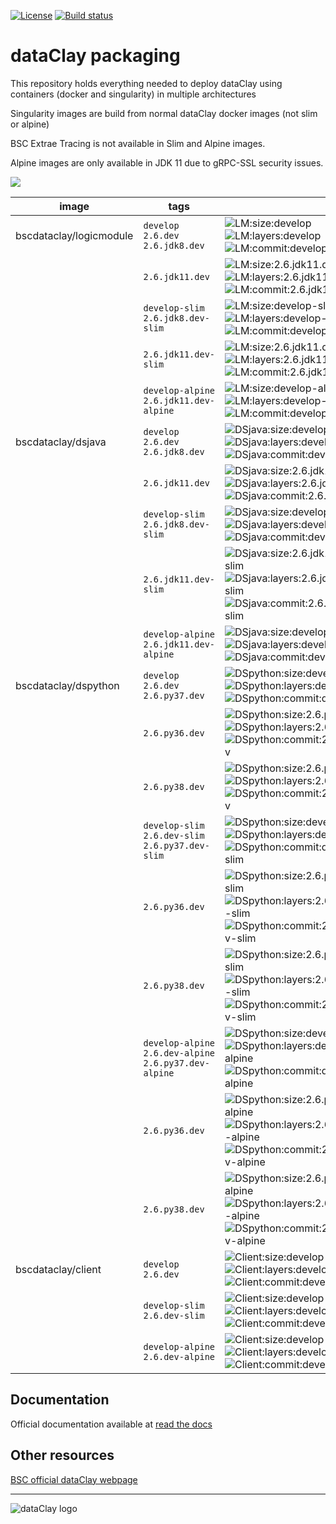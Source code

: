[![License](https://img.shields.io/github/license/bsc-dom/dataclay-packaging)](https://github.com/bsc-dom/dataclay-packaging/blob/develop/LICENSE.txt)
[![Build status](https://ci.appveyor.com/api/projects/status/kugl74xd5aq6pubr/branch/develop?svg=true)](https://ci.appveyor.com/project/support-dataclay/dataclay-packaging-as6o1/branch/develop)


# dataClay packaging

This repository holds everything needed to deploy dataClay using
containers (docker and singularity) in multiple architectures

Singularity images are build from normal dataClay docker images (not slim or alpine)

BSC Extrae Tracing is not available in Slim and Alpine images. 

Alpine images are only available in JDK 11 due to gRPC-SSL security issues. 

<img src="https://img.shields.io/badge/docker%20-%230db7ed.svg?&style=for-the-badge&logo=docker&logoColor=white"/><br/>


[LM:size:develop]: https://img.shields.io/docker/image-size/bscdataclay/logicmodule/develop "https://hub.docker.com/repository/docker/bscdataclay/logicmodule/tags?name=develop&page=1"
[LM:layers:develop]: https://img.shields.io/microbadger/layers/bscdataclay/logicmodule:develop 
[LM:commit:develop]: https://images.microbadger.com/badges/commit/bscdataclay/logicmodule:develop.svg "https://microbadger.com/images/bscdataclay/logicmodule:develop"

[LM:size:2.6.jdk11.dev]: https://img.shields.io/docker/image-size/bscdataclay/logicmodule/2.6.jdk11.dev "https://hub.docker.com/repository/docker/bscdataclay/logicmodule/tags?name=2.6.jdk11.dev&page=1"
[LM:layers:2.6.jdk11.dev]: https://img.shields.io/microbadger/layers/bscdataclay/logicmodule:2.6.jdk11.dev 
[LM:commit:2.6.jdk11.dev]: https://images.microbadger.com/badges/commit/bscdataclay/logicmodule:2.6.jdk11.dev.svg "https://microbadger.com/images/bscdataclay/logicmodule:2.6.jdk11.dev"

[LM:size:develop-slim]: https://img.shields.io/docker/image-size/bscdataclay/logicmodule/develop-slim "https://hub.docker.com/repository/docker/bscdataclay/logicmodule/tags?name=slim&page=1"
[LM:layers:develop-slim]: https://img.shields.io/microbadger/layers/bscdataclay/logicmodule:develop-slim 
[LM:commit:develop-slim]: https://images.microbadger.com/badges/commit/bscdataclay/logicmodule:develop-slim.svg "https://microbadger.com/images/bscdataclay/logicmodule:develop-slim"

[LM:size:2.6.jdk11.dev-slim]: https://img.shields.io/docker/image-size/bscdataclay/logicmodule/2.6.jdk11.dev-slim "https://hub.docker.com/repository/docker/bscdataclay/logicmodule/tags?name=2.6.jdk11.dev-slim&page=1"
[LM:layers:2.6.jdk11.dev-slim]: https://img.shields.io/microbadger/layers/bscdataclay/logicmodule:2.6.jdk11.dev-slim 
[LM:commit:2.6.jdk11.dev-slim]: https://images.microbadger.com/badges/commit/bscdataclay/logicmodule:2.6.jdk11.dev-slim.svg "https://microbadger.com/images/bscdataclay/logicmodule:2.6.jdk11.dev-slim"

[LM:size:develop-alpine]: https://img.shields.io/docker/image-size/bscdataclay/logicmodule/develop-alpine "https://hub.docker.com/repository/docker/bscdataclay/logicmodule/tags?name=alpine&page=1"
[LM:layers:develop-alpine]: https://img.shields.io/microbadger/layers/bscdataclay/logicmodule:develop-alpine 
[LM:commit:develop-alpine]: https://images.microbadger.com/badges/commit/bscdataclay/logicmodule:develop-alpine.svg "https://microbadger.com/images/bscdataclay/logicmodule:develop-alpine"

[DSjava:size:develop]: https://img.shields.io/docker/image-size/bscdataclay/dsjava/develop "https://hub.docker.com/repository/docker/bscdataclay/dsjava/tags?name=develop&page=1"
[DSjava:layers:develop]: https://img.shields.io/microbadger/layers/bscdataclay/dsjava:develop 
[DSjava:commit:develop]: https://images.microbadger.com/badges/commit/bscdataclay/dsjava:develop.svg "https://microbadger.com/images/bscdataclay/dsjava:develop"

[DSjava:size:2.6.jdk11.dev]: https://img.shields.io/docker/image-size/bscdataclay/dsjava/2.6.jdk11.dev "https://hub.docker.com/repository/docker/bscdataclay/dsjava/tags?name=2.6.jdk11.dev&page=1"
[DSjava:layers:2.6.jdk11.dev]: https://img.shields.io/microbadger/layers/bscdataclay/dsjava:2.6.jdk11.dev 
[DSjava:commit:2.6.jdk11.dev]: https://images.microbadger.com/badges/commit/bscdataclay/dsjava:2.6.jdk11.dev.svg "https://microbadger.com/images/bscdataclay/dsjava:2.6.jdk11.dev"

[DSjava:size:develop-slim]: https://img.shields.io/docker/image-size/bscdataclay/dsjava/develop-slim "https://hub.docker.com/repository/docker/bscdataclay/dsjava/tags?name=slim&page=1"
[DSjava:layers:develop-slim]: https://img.shields.io/microbadger/layers/bscdataclay/dsjava:develop-slim 
[DSjava:commit:develop-slim]: https://images.microbadger.com/badges/commit/bscdataclay/dsjava:develop-slim.svg "https://microbadger.com/images/bscdataclay/dsjava:develop-slim"

[DSjava:size:2.6.jdk11.dev-slim]: https://img.shields.io/docker/image-size/bscdataclay/dsjava/2.6.jdk11.dev-slim "https://hub.docker.com/repository/docker/bscdataclay/dsjava/tags?name=2.6.jdk11.dev-slim&page=1"
[DSjava:layers:2.6.jdk11.dev-slim]: https://img.shields.io/microbadger/layers/bscdataclay/dsjava:2.6.jdk11.dev-slim 
[DSjava:commit:2.6.jdk11.dev-slim]: https://images.microbadger.com/badges/commit/bscdataclay/dsjava:2.6.jdk11.dev-slim.svg "https://microbadger.com/images/bscdataclay/dsjava:2.6.jdk11.dev-slim"

[DSjava:size:develop-alpine]: https://img.shields.io/docker/image-size/bscdataclay/dsjava/develop-alpine "https://hub.docker.com/repository/docker/bscdataclay/dsjava/tags?name=alpine&page=1"
[DSjava:layers:develop-alpine]: https://img.shields.io/microbadger/layers/bscdataclay/dsjava:develop-alpine 
[DSjava:commit:develop-alpine]: https://images.microbadger.com/badges/commit/bscdataclay/dsjava:develop-alpine.svg "https://microbadger.com/images/bscdataclay/dsjava:develop-alpine"

[DSpython:size:develop]: https://img.shields.io/docker/image-size/bscdataclay/dspython/develop "https://hub.docker.com/repository/docker/bscdataclay/dspython/tags?name=develop&page=1"
[DSpython:layers:develop]: https://img.shields.io/microbadger/layers/bscdataclay/dspython:develop 
[DSpython:commit:develop]: https://images.microbadger.com/badges/commit/bscdataclay/dspython:develop.svg "https://microbadger.com/images/bscdataclay/dspython:develop"

[DSpython:size:2.6.py36.dev]: https://img.shields.io/docker/image-size/bscdataclay/dspython/2.6.py36.dev "https://hub.docker.com/repository/docker/bscdataclay/dspython/tags?name=2.6.py36.dev&page=1"
[DSpython:layers:2.6.py36.dev]: https://img.shields.io/microbadger/layers/bscdataclay/dspython:2.6.py36.dev 
[DSpython:commit:2.6.py36.dev]: https://images.microbadger.com/badges/commit/bscdataclay/dspython:2.6.py36.dev.svg "https://microbadger.com/images/bscdataclay/dspython:2.6.py36.dev"

[DSpython:size:2.6.py38.dev]: https://img.shields.io/docker/image-size/bscdataclay/dspython/2.6.py38.dev "https://hub.docker.com/repository/docker/bscdataclay/dspython/tags?name=2.6.py38.dev&page=1"
[DSpython:layers:2.6.py38.dev]: https://img.shields.io/microbadger/layers/bscdataclay/dspython:2.6.py38.dev 
[DSpython:commit:2.6.py38.dev]: https://images.microbadger.com/badges/commit/bscdataclay/dspython:2.6.py38.dev.svg "https://microbadger.com/images/bscdataclay/dspython:2.6.py38.dev"

[DSpython:size:develop-slim]: https://img.shields.io/docker/image-size/bscdataclay/dspython/develop-slim "https://hub.docker.com/repository/docker/bscdataclay/dspython/tags?name=slim&page=1"
[DSpython:layers:develop-slim]: https://img.shields.io/microbadger/layers/bscdataclay/dspython:develop-slim 
[DSpython:commit:develop-slim]: https://images.microbadger.com/badges/commit/bscdataclay/dspython:develop-slim.svg "https://microbadger.com/images/bscdataclay/dspython:develop-slim"

[DSpython:size:2.6.py36.dev-slim]: https://img.shields.io/docker/image-size/bscdataclay/dspython/2.6.py36.dev-slim "https://hub.docker.com/repository/docker/bscdataclay/dspython/tags?name=2.6.py36.dev-slim&page=1"
[DSpython:layers:2.6.py36.dev-slim]: https://img.shields.io/microbadger/layers/bscdataclay/dspython:2.6.py36.dev-slim 
[DSpython:commit:2.6.py36.dev-slim]: https://images.microbadger.com/badges/commit/bscdataclay/dspython:2.6.py36.dev-slim.svg "https://microbadger.com/images/bscdataclay/dspython:2.6.py36.dev-slim"

[DSpython:size:2.6.py38.dev-slim]: https://img.shields.io/docker/image-size/bscdataclay/dspython/2.6.py38.dev-slim "https://hub.docker.com/repository/docker/bscdataclay/dspython/tags?name=2.6.py38.dev-slim&page=1"
[DSpython:layers:2.6.py38.dev-slim]: https://img.shields.io/microbadger/layers/bscdataclay/dspython:2.6.py38.dev-slim 
[DSpython:commit:2.6.py38.dev-slim]: https://images.microbadger.com/badges/commit/bscdataclay/dspython:2.6.py38.dev-slim.svg "https://microbadger.com/images/bscdataclay/dspython:2.6.py38.dev-slim"

[DSpython:size:develop-alpine]: https://img.shields.io/docker/image-size/bscdataclay/dspython/develop-alpine "https://hub.docker.com/repository/docker/bscdataclay/dspython/tags?name=alpine&page=1"
[DSpython:layers:develop-alpine]: https://img.shields.io/microbadger/layers/bscdataclay/dspython:develop-alpine 
[DSpython:commit:develop-alpine]: https://images.microbadger.com/badges/commit/bscdataclay/dspython:develop-alpine.svg "https://microbadger.com/images/bscdataclay/dspython:develop-alpine"

[DSpython:size:2.6.py36.dev-alpine]: https://img.shields.io/docker/image-size/bscdataclay/dspython/2.6.py36.dev-alpine "https://hub.docker.com/repository/docker/bscdataclay/dspython/tags?name=2.6.py36.dev-alpine&page=1"
[DSpython:layers:2.6.py36.dev-alpine]: https://img.shields.io/microbadger/layers/bscdataclay/dspython:2.6.py36.dev-alpine 
[DSpython:commit:2.6.py36.dev-alpine]: https://images.microbadger.com/badges/commit/bscdataclay/dspython:2.6.py36.dev-alpine.svg "https://microbadger.com/images/bscdataclay/dspython:2.6.py36.dev-alpine"

[DSpython:size:2.6.py38.dev-alpine]: https://img.shields.io/docker/image-size/bscdataclay/dspython/2.6.py38.dev-alpine "https://hub.docker.com/repository/docker/bscdataclay/dspython/tags?name=2.6.py38.dev-alpine&page=1"
[DSpython:layers:2.6.py38.dev-alpine]: https://img.shields.io/microbadger/layers/bscdataclay/dspython:2.6.py38.dev-alpine 
[DSpython:commit:2.6.py38.dev-alpine]: https://images.microbadger.com/badges/commit/bscdataclay/dspython:2.6.py38.dev-alpine.svg "https://microbadger.com/images/bscdataclay/dspython:2.6.py38.dev-alpine"


[Client:size:develop]: https://img.shields.io/docker/image-size/bscdataclay/client/develop "https://hub.docker.com/repository/docker/bscdataclay/client/tags?name=develop&page=1"
[Client:layers:develop]: https://img.shields.io/microbadger/layers/bscdataclay/client:develop
[Client:commit:develop]: https://images.microbadger.com/badges/commit/bscdataclay/client:develop.svg "https://microbadger.com/images/bscdataclay/client:develop"

[Client:size:develop-slim]: https://img.shields.io/docker/image-size/bscdataclay/client/develop-slim "https://hub.docker.com/repository/docker/bscdataclay/client/tags?name=slim&page=1"
[Client:layers:develop-slim]: https://img.shields.io/microbadger/layers/bscdataclay/client:develop-slim
[Client:commit:develop-slim]: https://images.microbadger.com/badges/commit/bscdataclay/client:develop-slim.svg "https://microbadger.com/images/bscdataclay/client:develop-slim"

[Client:size:develop-alpine]: https://img.shields.io/docker/image-size/bscdataclay/client/develop-alpine "https://hub.docker.com/repository/docker/bscdataclay/client/tags?name=alpine&page=1"
[Client:layers:develop-alpine]: https://img.shields.io/microbadger/layers/bscdataclay/client:develop-alpine
[Client:commit:develop-alpine]: https://images.microbadger.com/badges/commit/bscdataclay/client:develop-alpine.svg "https://microbadger.com/images/bscdataclay/client:develop-slim"




| image                   | tags             |                                                                                 |
|-------------------------|------------------|---------------------------------------------------------------------------------|
| bscdataclay/logicmodule |   `develop` `2.6.dev` `2.6.jdk8.dev` |  ![LM:size:develop] ![LM:layers:develop] ![LM:commit:develop] |
|                         |   `2.6.jdk11.dev`    |  ![LM:size:2.6.jdk11.dev] ![LM:layers:2.6.jdk11.dev] ![LM:commit:2.6.jdk11.dev] |
|                         |   `develop-slim` `2.6.jdk8.dev-slim`    |  ![LM:size:develop-slim] ![LM:layers:develop-slim] ![LM:commit:develop-slim] |
|                         |   `2.6.jdk11.dev-slim`    |  ![LM:size:2.6.jdk11.dev-slim] ![LM:layers:2.6.jdk11.dev-slim] ![LM:commit:2.6.jdk11.dev-slim]  |
|                         |   `develop-alpine` `2.6.jdk11.dev-alpine`    |  ![LM:size:develop-alpine] ![LM:layers:develop-alpine] ![LM:commit:develop-alpine] |
| bscdataclay/dsjava |   `develop` `2.6.dev` `2.6.jdk8.dev` |  ![DSjava:size:develop] ![DSjava:layers:develop] ![DSjava:commit:develop] |
|                         |   `2.6.jdk11.dev`    |  ![DSjava:size:2.6.jdk11.dev] ![DSjava:layers:2.6.jdk11.dev] ![DSjava:commit:2.6.jdk11.dev] |
|                         |   `develop-slim` `2.6.jdk8.dev-slim`    |  ![DSjava:size:develop-slim] ![DSjava:layers:develop-slim] ![DSjava:commit:develop-slim] |
|                         |   `2.6.jdk11.dev-slim`    |  ![DSjava:size:2.6.jdk11.dev-slim] ![DSjava:layers:2.6.jdk11.dev-slim] ![DSjava:commit:2.6.jdk11.dev-slim]  |
|                         |   `develop-alpine` `2.6.jdk11.dev-alpine`    |  ![DSjava:size:develop-alpine] ![DSjava:layers:develop-alpine] ![DSjava:commit:develop-alpine] |
| bscdataclay/dspython      |   `develop` `2.6.dev` `2.6.py37.dev` |  ![DSpython:size:develop] ![DSpython:layers:develop] ![DSpython:commit:develop] |
|                         |   `2.6.py36.dev`    |  ![DSpython:size:2.6.py36.dev] ![DSpython:layers:2.6.py36.dev] ![DSpython:commit:2.6.py36.dev]  |
|                         |   `2.6.py38.dev`    |  ![DSpython:size:2.6.py38.dev] ![DSpython:layers:2.6.py38.dev] ![DSpython:commit:2.6.py38.dev]  |
|                         |   `develop-slim` `2.6.dev-slim` `2.6.py37.dev-slim` |  ![DSpython:size:develop-slim] ![DSpython:layers:develop-slim] ![DSpython:commit:develop-slim] |
|                         |   `2.6.py36.dev`    |  ![DSpython:size:2.6.py36.dev-slim] ![DSpython:layers:2.6.py36.dev-slim] ![DSpython:commit:2.6.py36.dev-slim]  |
|                         |   `2.6.py38.dev`    |  ![DSpython:size:2.6.py38.dev-slim] ![DSpython:layers:2.6.py38.dev-slim] ![DSpython:commit:2.6.py38.dev-slim]  |
|                         |   `develop-alpine` `2.6.dev-alpine` `2.6.py37.dev-alpine` |  ![DSpython:size:develop-alpine] ![DSpython:layers:develop-alpine] ![DSpython:commit:develop-alpine] |
|                         |   `2.6.py36.dev`    |  ![DSpython:size:2.6.py36.dev-alpine] ![DSpython:layers:2.6.py36.dev-alpine] ![DSpython:commit:2.6.py36.dev-alpine]  |
|                         |   `2.6.py38.dev`    |  ![DSpython:size:2.6.py38.dev-alpine] ![DSpython:layers:2.6.py38.dev-alpine] ![DSpython:commit:2.6.py38.dev-alpine]  |
| bscdataclay/client |   `develop` `2.6.dev`  |  ![Client:size:develop]  ![Client:layers:develop] ![Client:commit:develop]  |
|                         |   `develop-slim` `2.6.dev-slim` |  ![Client:size:develop-slim] ![Client:layers:develop-slim] ![Client:commit:develop-slim]  |
|                         |   `develop-alpine` `2.6.dev-alpine` |  ![Client:size:develop-alpine] ![Client:layers:develop-alpine] ![Client:commit:develop-alpine]  |

## Documentation

Official documentation available at [read the docs](https://pyclay.readthedocs.io/en/develop/)

## Other resources

[BSC official dataClay webpage](https://www.bsc.es/dataclay)

---

![dataClay logo](https://www.bsc.es/sites/default/files/public/styles/bscw2_-_simple_crop_style/public/bscw2/content/software-app/logo/logo_dataclay_web_bsc.jpg)
